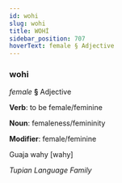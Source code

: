 ```yaml
---
id: wohi
slug: wohi
title: WOHİ
sidebar_position: 707
hoverText: female § Adjective
---
```


### wohi

*female* **§** Adjective

**Verb**: to be female/feminine

**Noun**: femaleness/femininity

**Modifier**: female/feminine

Guaja wahy [wahy]

*Tupian Language Family*